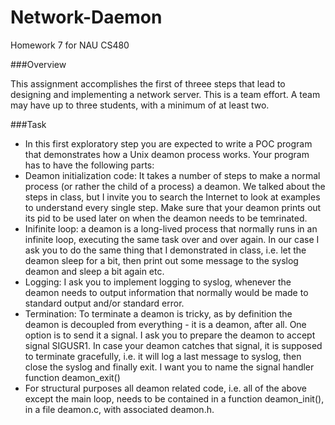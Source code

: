 # Network-Daemon
Homework 7 for NAU CS480

###Overview

This assignment accomplishes the first of threee steps that lead to designing and implementing a network server. This is a team effort. A team may have up to three students, with a minimum of at least two.

###Task

- In this first exploratory step you are expected to write a POC program that demonstrates how a Unix deamon process works. Your program has to have the following parts:
- Deamon initialization code: It takes a number of steps to make a normal process (or rather the child of a process) a deamon. We talked about the steps in class, but I invite you to search the Internet to look at examples to understand every single step. Make sure that your deamon prints out its pid to be used later on when the deamon needs to be temrinated.
- Inifinite loop: a deamon is a long-lived process that normally runs in an infinite loop, executing the same task over and over again. In our case I ask you to do the same thing that I demonstrated in class, i.e. let the deamon sleep for a bit, then print out some message to the syslog deamon and sleep a bit again etc.
- Logging: I ask you to implement logging to syslog, whenever the deamon needs to output information that normally would be made to standard output and/or standard error.
- Termination: To terminate a deamon is tricky, as by definition the deamon is decoupled from everything - it is a deamon, after all. One option is to send it a signal. I ask you to prepare the deamon to accept signal SIGUSR1. In case your deamon catches that signal, it is supposed to terminate gracefully, i.e. it will log a last message to syslog, then close the syslog and finally exit. I want you to name the signal handler function deamon_exit()
- For structural purposes all deamon related code, i.e. all of the above except the main loop, needs to be contained in a function deamon_init(), in a file deamon.c, with associated deamon.h. 
